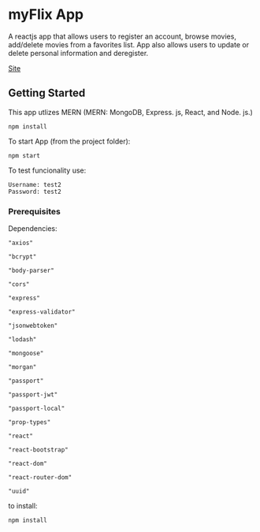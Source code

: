 # myFlix App

A reactjs app that allows users to register an account, browse movies, add/delete movies from a favorites list. App also allows users to update or delete personal information and deregister.

[Site](https://hoymyflix.herokuapp.com/client/) 

## Getting Started

This app utlizes MERN (MERN: MongoDB, Express. js, React, and Node. js.)

```
npm install
```

To start App (from the project folder):

```
npm start
```

To test funcionality use:

```
Username: test2
Password: test2
```

### Prerequisites

Dependencies:


    "axios"

    "bcrypt"

    "body-parser"

    "cors"

    "express"

    "express-validator"

    "jsonwebtoken"

    "lodash"

    "mongoose"

    "morgan"

    "passport"

    "passport-jwt"

    "passport-local"

    "prop-types"

    "react"

    "react-bootstrap"

    "react-dom"

    "react-router-dom"

    "uuid"

to install:


```
npm install
```


